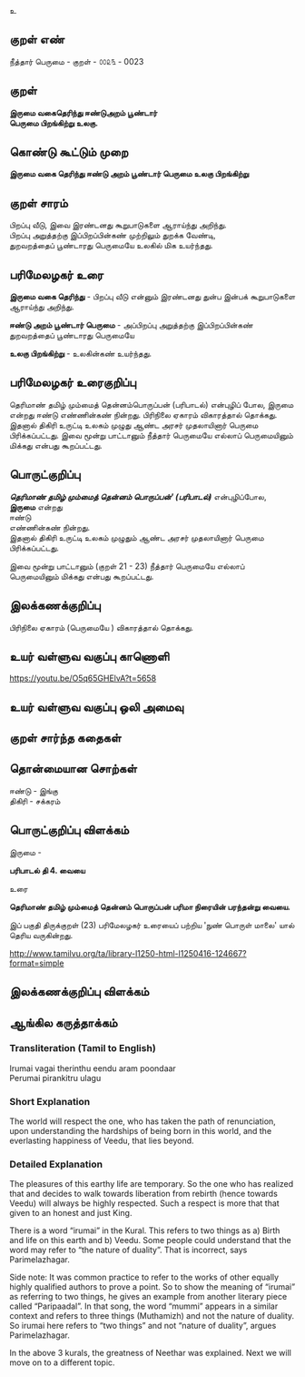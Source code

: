 உ

## குறள் எண் 

நீத்தார் பெருமை - குறள் - ௦௦௨௩ - 0023

## குறள் 

**இருமை வகைதெரிந்து ஈண்டுஅறம் பூண்டார்  
பெருமை பிறங்கிற்று உலகு.**

## கொண்டு கூட்டும் முறை

**இருமை வகை தெரிந்து ஈண்டு அறம் பூண்டார் பெருமை உலகு பிறங்கிற்று**

## குறள் சாரம் 

 பிறப்பு வீடு, இவை இரண்டனது கூறுபாடுகளை ஆராய்ந்து அறிந்து.  
 பிறப்பு அறுத்தற்கு இப்பிறப்பின்கண் முற்றிலும் துறக்க வேண்டி,  
 துறவறத்தைப் பூண்டாரது பெருமையே உலகில் மிக உயர்ந்தது.
 
## பரிமேலழகர் உரை

**இருமை வகை தெரிந்து** - பிறப்பு வீடு என்னும் இரண்டனது துன்ப இன்பக் கூறுபாடுகளை ஆராய்ந்து அறிந்து.  

**ஈண்டு அறம் பூண்டார் பெருமை** - அப்பிறப்பு அறுத்தற்கு இப்பிறப்பின்கண் துறவறத்தைப் பூண்டாரது பெருமையே  

**உலகு பிறங்கிற்று** - உலகின்கண் உயர்ந்தது.

## பரிமேலழகர் உரைகுறிப்பு   
தெரிமாண் தமிழ் மும்மைத் தென்னம்பொருப்பன் (பரிபாடல்) என்புழிப் போல, இருமை என்றது ஈண்டு எண்ணின்கண் நின்றது. 
பிரிநிலை ஏகாரம் விகாரத்தால் தொக்கது. 
இதனால் திகிரி உருட்டி உலகம் முழுது ஆண்ட அரசர் முதலாயினார் பெருமை பிரிக்கப்பட்டது. 
இவை மூன்று பாட்டானும் நீத்தார் பெருமையே எல்லாப் பெருமையினும் மிக்கது என்பது கூறப்பட்டது.  

## பொருட்குறிப்பு 

_**தெரிமாண் தமிழ் மும்மைத் தென்னம் பொருப்பன்' (பரிபாடல்)**_ என்புழிப்போல,  
**இருமை** என்றது  
ஈண்டு  
எண்ணின்கண் நின்றது.  
இதனால் திகிரி உருட்டி உலகம் முழுதும் ஆண்ட அரசர் முதலாயினார் பெருமை பிரிக்கப்பட்டது.	

இவை மூன்று பாட்டானும் (குறள் 21 - 23) நீத்தார் பெருமையே எல்லாப் பெருமையினும் மிக்கது என்பது கூறப்பட்டது.   

## இலக்கணக்குறிப்பு  

பிரிநிலை ஏகாரம் (பெருமையே ) விகாரத்தால் தொக்கது.  

## உயர் வள்ளுவ வகுப்பு காணொளி
https://youtu.be/O5q65GHElvA?t=5658 

## உயர் வள்ளுவ வகுப்பு ஒலி அமைவு 

 
## குறள் சார்ந்த கதைகள் 


## தொன்மையான சொற்கள்

ஈண்டு - இங்கு  
திகிரி - சக்கரம் 

## பொருட்குறிப்பு விளக்கம்

இருமை  - 

**பரிபாடல் தி 4. வையை**  

உரை  

**தெரிமாண் தமிழ் மும்மைத் தென்னம் பொருப்பன்
பரிமா நிரையின் பரந்தன்று வையை.**	

இப் பகுதி திருக்குறள் (23) பரிமேலழகர் உரையைப் பற்றிய 'நுண் பொருள்
மாலை' யால் தெரிய வருகின்றது.

http://www.tamilvu.org/ta/library-l1250-html-l1250416-124667?format=simple

## இலக்கணக்குறிப்பு விளக்கம்


## ஆங்கில கருத்தாக்கம் 
### Transliteration (Tamil to English)   
Irumai vagai therinthu eendu aram poondaar  
Perumai pirankitru ulagu

### Short Explanation  
The world will respect the one, who has taken the path of renunciation, upon understanding the hardships of being born in this world, and the everlasting happiness of Veedu, that lies beyond.  

### Detailed Explanation  
The pleasures of this earthy life are temporary. So the one who has realized that and decides to walk towards liberation from rebirth (hence towards Veedu) will always be highly respected. Such a respect is more that that given to an honest and just King.  

There is a word “irumai” in the Kural. This refers to two things as a) Birth and life on this earth and b) Veedu. Some people could understand that the word may refer to “the nature of duality”. That is incorrect, says Parimelazhagar.  

Side note: It was common practice to refer to the works of other equally highly qualified authors to prove a point. So to show the meaning of “irumai” as referring to two things, he gives an example from another literary piece called “Paripaadal”. In that song, the word “mummi” appears in a similar context and refers to three things (Muthamizh) and not the nature of duality. So irumai here refers to “two things” and not “nature of duality”, argues Parimelazhagar.

In the above 3 kurals, the greatness of Neethar was explained. Next we will move on to a different topic.
